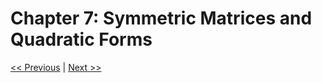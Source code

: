 # Chapter 7: Symmetric Matrices and Quadratic Forms

[<< Previous](../Chapter_06/readme.md)
|
[Next >>](../Chapter_08/readme.md)
